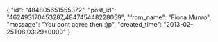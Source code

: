  {
   "id": "484805651555372",
   "post_id": "462493170453287_484745448228059",
   "from_name": "Fiona Munro",
   "message": "You dont agree then :)p",
   "created_time": "2013-02-25T08:03:29+0000"
 }
